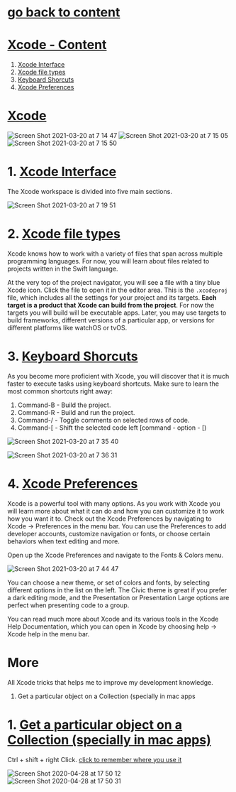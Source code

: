 # [go back to content](https://github.com/c4arl0s/AppDevelopmentWithSwift#1-getting-started-with-app-development)

# [Xcode - Content](https://github.com/c4arl0s/Xcode#go-back-to-content)

1. [Xcode Interface](https://github.com/c4arl0s/Xcode#1-xcode-interface)
2. [Xcode file types](https://github.com/c4arl0s/Xcode#2-xcode-file-types)
3. [Keyboard Shorcuts](https://github.com/c4arl0s/Xcode#3-keyboard-shorcuts)
4. [Xcode Preferences](https://github.com/c4arl0s/Xcode#4-xcode-preferences)

# [Xcode](https://github.com/c4arl0s/Xcode#xcode---content)

![Screen Shot 2021-03-20 at 7 14 47](https://user-images.githubusercontent.com/24994818/111870725-f9b6ee80-894b-11eb-94e5-d238ce11dbf9.png)
![Screen Shot 2021-03-20 at 7 15 05](https://user-images.githubusercontent.com/24994818/111870739-0c312800-894c-11eb-8396-d9a236dda046.png)
![Screen Shot 2021-03-20 at 7 15 50](https://user-images.githubusercontent.com/24994818/111870748-1d7a3480-894c-11eb-9024-d9b298b5b408.png)

# 1. [Xcode Interface](https://github.com/c4arl0s/Xcode#xcode---content)

The Xcode workspace is divided into five main sections.

![Screen Shot 2021-03-20 at 7 19 51](https://user-images.githubusercontent.com/24994818/111870934-1f90c300-894d-11eb-9e3c-4ffe158cfd99.png)
# 2. [Xcode file types](https://github.com/c4arl0s/Xcode#xcode---content)

Xcode knows how to work with a variety of files that span across multiple programming languages. For now, you will learn about files related to projects written in the Swift language.

At the very top of the project navigator, you will see a file with a tiny blue Xcode icon. Click the file to open it in the editor area. This is the `.xcodeproj` file, which includes all the settings for your project and its targets. **Each target is a product that Xcode can build from the project**. For now the targets you will build will be executable apps. Later, you may use targets to build frameworks, different versions of a particular app, or versions for different platforms like watchOS or tvOS.

# 3. [Keyboard Shorcuts](https://github.com/c4arl0s/Xcode#xcode---content)

As you become more proficient with Xcode, you will discover that it is much faster to execute tasks using keyboard shortcuts. Make sure to learn the most common shortcuts right away:

1. Command-B - Build the project.
2. Command-R - Build and run the project.
3. Command-/ - Toggle comments on selected rows of code.
4. Command-\[ - Shift the selected code left [command - option - \[)

![Screen Shot 2021-03-20 at 7 35 40](https://user-images.githubusercontent.com/24994818/111871322-e5282580-894e-11eb-8595-3bdfde9f8383.png)

![Screen Shot 2021-03-20 at 7 36 31](https://user-images.githubusercontent.com/24994818/111871342-00933080-894f-11eb-8893-b15f39d4d6db.png)

# 4. [Xcode Preferences](https://github.com/c4arl0s/Xcode#xcode---content)

Xcode is a powerful tool with many options. As you work with Xcode you will learn more about what it can do and how you can customize it to work how you want it to. Check out the Xcode Preferences by navigating to Xcode -> Preferences in the menu bar. You can use the Preferences to add developer accounts, customize navigation or fonts, or choose certain behaviors when text editing and more.

Open up the Xcode Preferences and navigate to the Fonts & Colors menu.

![Screen Shot 2021-03-20 at 7 44 47](https://user-images.githubusercontent.com/24994818/111871521-2b31b900-8950-11eb-9bd7-6bb32599bc95.png)

You can choose a new theme, or set of colors and fonts, by selecting different options in the list on the left. The Civic theme is great if you prefer a dark editing mode, and the Presentation or Presentation Large options are perfect when presenting code to a group.

You can read much more about Xcode and its various tools in the Xcode Help Documentation, which you can open in Xcode by choosing help -> Xcode help in the menu bar.


# More

All Xcode tricks that helps me to improve my development knowledge.

1. Get a particular object on a Collection (specially in mac apps

# 1. [Get a particular object on a Collection (specially in mac apps)]()

Ctrl + shift + right Click. [click to remember where you use it](https://github.com/c4arl0s/28YourFirstCocoaApplication#select-an-particular-object-ctrlshift-right-click)

![Screen Shot 2020-04-28 at 17 50 12](https://user-images.githubusercontent.com/24994818/80546458-4af87100-897b-11ea-8c03-1d3577776e44.png)
![Screen Shot 2020-04-28 at 17 50 31](https://user-images.githubusercontent.com/24994818/80546465-4d5acb00-897b-11ea-85fd-ca5c236b468b.png)
